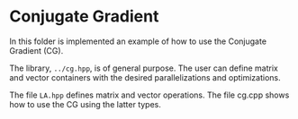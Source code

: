 # Conjugate Gradient

In this folder is implemented an example of how to use the Conjugate Gradient (CG).

The library, ```../cg.hpp```, is of general purpose. The user can define matrix and vector containers with the desired parallelizations and optimizations.

The file ```LA.hpp``` defines matrix and vector operations.
The file cg.cpp shows how to use the CG using the latter types.